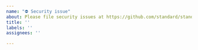 ```yaml
---
name: "⛔ Security issue"
about: Please file security issues at https://github.com/standard/standard/blob/master/SECURITY.md
title: ''
labels: ''
assignees: ''

---
```


<!--
  STOP! Please do not use GitHub for filing security issues.
  Doing so is insecure and may put other users at risk.
  To securely notify us of a security issue, please go to:

      https://github.com/standard/standard/blob/master/SECURITY.md

  Thanks in advance for helping us keep the community safe and secure.
-->
